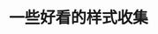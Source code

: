 ---
title: 一些好看的样式收集
published: 2024-05-15
description: "一些好看的样式收集"
tags: ["css"]
category: css
draft: false
---